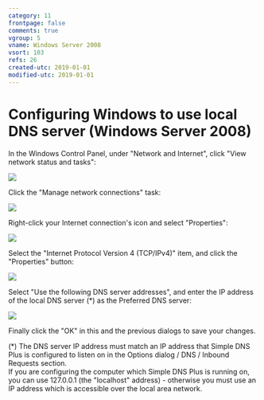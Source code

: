 ```yaml
---
category: 11
frontpage: false
comments: true
vgroup: 5
vname: Windows Server 2008
vsort: 103
refs: 26
created-utc: 2019-01-01
modified-utc: 2019-01-01
---
```

# Configuring Windows to use local DNS server (Windows Server 2008)

In the Windows Control Panel, under "Network and Internet", click "View network status and tasks":

![](img/25/1.png)

Click the "Manage network connections" task:

![](img/25/2.png)

Right-click your Internet connection's icon and select "Properties":

![](img/25/3.png)

Select the "Internet Protocol Version 4 (TCP/IPv4)" item, and click the "Properties" button:

![](img/25/4.png)

Select "Use the following DNS server addresses", and enter the IP address of the local DNS server (*) as the Preferred DNS server:

![](img/25/5.png)

Finally click the "OK" in this and the previous dialogs to save your changes.

(*) The DNS server IP address must match an IP address that Simple DNS Plus is configured to listen on in the Options dialog / DNS / Inbound Requests section.  
If you are configuring the computer which Simple DNS Plus is running on, you can use 127.0.0.1 (the "localhost" address) - otherwise you must use an IP address which is accessible over the local area network.

